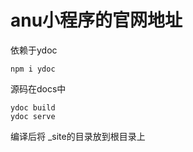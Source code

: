 # anu小程序的官网地址

依赖于ydoc
```
npm i ydoc
```

源码在docs中
```
ydoc build
ydoc serve
```
编译后将 _site的目录放到根目录上
